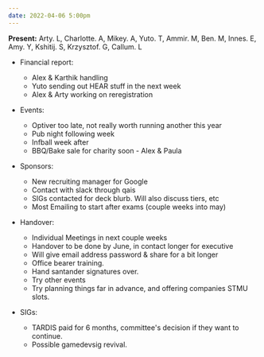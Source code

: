 ```yaml
---
date: 2022-04-06 5:00pm
---
```


**Present:** Arty. L, Charlotte. A, Mikey. A, Yuto. T, Ammir. M, Ben. M, Innes. E, Amy. Y, Kshitij. S, Krzysztof. G, Callum. L

- Financial report:

  - Alex & Karthik handling
  - Yuto sending out HEAR stuff in the next week
  - Alex & Arty working on reregistration

- Events:

  - Optiver too late, not really worth running another this year
  - Pub night following week
  - Infball week after
  - BBQ/Bake sale for charity soon - Alex & Paula

- Sponsors:

  - New recruiting manager for Google
  - Contact with slack through qais
  - SIGs contacted for deck blurb. Will also discuss tiers, etc
  - Most Emailing to start after exams (couple weeks into may)

- Handover:

  - Individual Meetings in next couple weeks
  - Handover to be done by June, in contact longer for executive
  - Will give email address password & share for a bit longer
  - Office bearer training.
  - Hand santander signatures over.
  - Try other events
  - Try planning things far in advance, and offering companies STMU slots.

- SIGs:
  - TARDIS paid for 6 months, committee's decision if they want to continue.
  - Possible gamedevsig revival.
